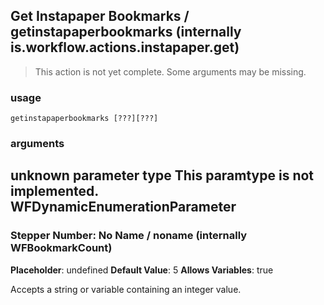
## Get Instapaper Bookmarks / getinstapaperbookmarks (internally is.workflow.actions.instapaper.get)

> This action is not yet complete. Some arguments may be missing.

### usage
`getinstapaperbookmarks [???][???]`

### arguments
unknown parameter type This paramtype is not implemented. WFDynamicEnumerationParameter
---
### Stepper Number: No Name / noname (internally WFBookmarkCount)
**Placeholder**: undefined
**Default Value**: 5
**Allows Variables**: true


Accepts a string 
or variable
containing an integer value.
